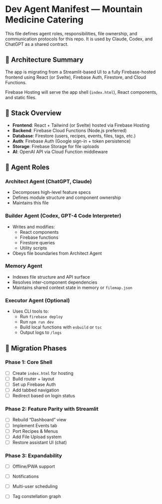 # Dev Agent Manifest — Mountain Medicine Catering

This file defines agent roles, responsibilities, file ownership, and communication protocols for this repo. It is used by Claude, Codex, and ChatGPT as a shared contract.

## 🧠 Architecture Summary

The app is migrating from a Streamlit-based UI to a fully Firebase-hosted frontend using React (or Svelte), Firebase Auth, Firestore, and Cloud Functions.

Firebase Hosting will serve the app shell (`index.html`), React components, and static files.

## 🧱 Stack Overview

- **Frontend**: React + Tailwind (or Svelte) hosted via Firebase Hosting
- **Backend**: Firebase Cloud Functions (Node.js preferred)
- **Database**: Firestore (users, recipes, events, files, tags, etc.)
- **Auth**: Firebase Auth (Google sign-in + token persistence)
- **Storage**: Firebase Storage for file uploads
- **AI**: OpenAI API via Cloud Function middleware

## 🧠 Agent Roles

### Architect Agent (ChatGPT, Claude)

- Decomposes high-level feature specs
- Defines module structure and component ownership
- Maintains this file

### Builder Agent (Codex, GPT-4 Code Interpreter)

- Writes and modifies:
  - React components
  - Firebase functions
  - Firestore queries
  - Utility scripts
- Obeys file boundaries from Architect Agent

### Memory Agent

- Indexes file structure and API surface
- Resolves inter-component dependencies
- Maintains shared context state in memory or `filemap.json`

### Executor Agent (Optional)

- Uses CLI tools to:
  - Run `firebase deploy`
  - Run `npm run dev`
  - Build local functions with `esbuild` or `tsc`
  - Output logs to `/logs`

## 🎯 Migration Phases

### Phase 1: Core Shell

- [ ] Create `index.html` for hosting
- [ ] Build router + layout
- [ ] Set up Firebase Auth
- [ ] Add tabbed navigation
- [ ] Redirect based on login status

### Phase 2: Feature Parity with Streamlit

- [ ] Rebuild “Dashboard” view
- [ ] Implement Events tab
- [ ] Port Recipes & Menus
- [ ] Add File Upload system
- [ ] Restore assistant UI (chat)

### Phase 3: Expandability

- [ ] Offline/PWA support
- [ ] Notifications
- [ ] Multi-user scheduling
- [ ] Tag constellation graph

